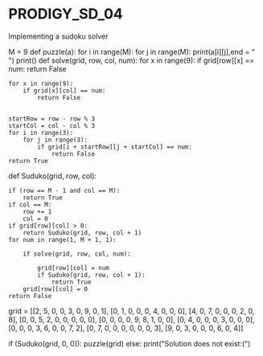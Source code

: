# PRODIGY_SD_04
Implementing a sudoku solver

M = 9
def puzzle(a):
	for i in range(M):
		for j in range(M):
			print(a[i][j],end = " ")
		print()
def solve(grid, row, col, num):
	for x in range(9):
		if grid[row][x] == num:
			return False
		    
	for x in range(9):
		if grid[x][col] == num:
			return False


	startRow = row - row % 3
	startCol = col - col % 3
	for i in range(3):
		for j in range(3):
			if grid[i + startRow][j + startCol] == num:
				return False
	return True

def Suduko(grid, row, col):

	if (row == M - 1 and col == M):
		return True
	if col == M:
		row += 1
		col = 0
	if grid[row][col] > 0:
		return Suduko(grid, row, col + 1)
	for num in range(1, M + 1, 1): 
	
		if solve(grid, row, col, num):
		
			grid[row][col] = num
			if Suduko(grid, row, col + 1):
				return True
		grid[row][col] = 0
	return False
 grid = [[2, 5, 0, 0, 3, 0, 9, 0, 1],
        [0, 1, 0, 0, 0, 4, 0, 0, 0],
	      [4, 0, 7, 0, 0, 0, 2, 0, 8],
	      [0, 0, 5, 2, 0, 0, 0, 0, 0],
	      [0, 0, 0, 0, 9, 8, 1, 0, 0],
	      [0, 4, 0, 0, 0, 3, 0, 0, 0],
	      [0, 0, 0, 3, 6, 0, 0, 7, 2],
	      [0, 7, 0, 0, 0, 0, 0, 0, 3],
	      [9, 0, 3, 0, 0, 0, 6, 0, 4]]

 if (Suduko(grid, 0, 0)):
	puzzle(grid)
else:
	print("Solution does not exist:(")
